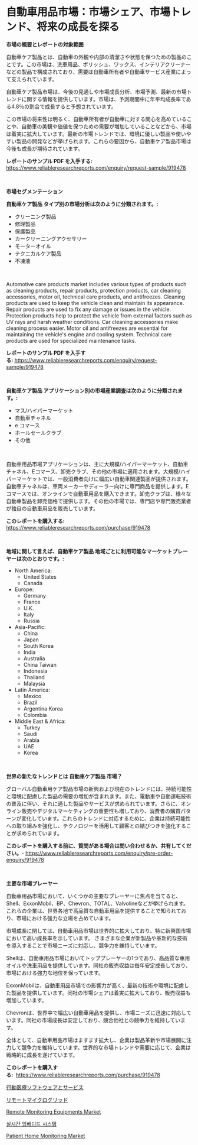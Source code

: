 <p><h1>自動車用品市場：市場シェア、市場トレンド、将来の成長を探る</h1></p><p><strong>市場の概要とレポートの対象範囲</strong></p>
<p><p>自動車ケア製品とは、自動車の外観や内部の清潔さや状態を保つための製品のことです。この市場は、洗車用品、ポリッシュ、ワックス、インテリアクリーナーなどの製品で構成されており、需要は自動車所有者や自動車サービス産業によって支えられています。</p><p>自動車ケア製品市場は、今後の見通しや市場成長分析、市場予測、最新の市場トレンドに関する情報を提供しています。市場は、予測期間中に年平均成長率である4.8％の割合で成長すると予想されています。</p><p>この市場の将来性は明るく、自動車所有者が自動車に対する関心を高めていることや、自動車の美観や価値を保つための需要が増加していることなどから、市場は着実に拡大しています。最新の市場トレンドでは、環境に優しい製品や使いやすい製品の開発などが挙げられます。これらの要因から、自動車ケア製品市場は今後も成長が期待されています。</p></p>
<p><strong>レポートのサンプル PDF を入手する:</strong> <a href="https://www.reliableresearchreports.com/enquiry/request-sample/919478">https://www.reliableresearchreports.com/enquiry/request-sample/919478</a></p>
<p>&nbsp;</p>
<p><strong>市場セグメンテーション</strong></p>
<p><strong>自動車ケア製品 タイプ別の市場分析は次のように分類されます。:</strong></p>
<p><ul><li>クリーニング製品</li><li>修理製品</li><li>保護製品</li><li>カークリーニングアクセサリー</li><li>モーターオイル</li><li>テクニカルケア製品</li><li>不凍液</li></ul></p>
<p>&nbsp;</p>
<p><p>Automotive care products market includes various types of products such as cleaning products, repair products, protection products, car cleaning accessories, motor oil, technical care products, and antifreezes. Cleaning products are used to keep the vehicle clean and maintain its appearance. Repair products are used to fix any damage or issues in the vehicle. Protection products help to protect the vehicle from external factors such as UV rays and harsh weather conditions. Car cleaning accessories make cleaning process easier. Motor oil and antifreezes are essential for maintaining the vehicle's engine and cooling system. Technical care products are used for specialized maintenance tasks.</p></p>
<p><strong>レポートのサンプル PDF を入手する:</strong>&nbsp;<a href="https://www.reliableresearchreports.com/enquiry/request-sample/919478">https://www.reliableresearchreports.com/enquiry/request-sample/919478</a></p>
<p>&nbsp;</p>
<p><strong> 自動車ケア製品 アプリケーション別の市場産業調査は次のように分類されます。:</strong></p>
<p><ul><li>マス/ハイパーマーケット</li><li>自動車チャネル</li><li>e コマース</li><li>ホールセールクラブ</li><li>その他</li></ul></p>
<p>&nbsp;</p>
<p><p>自動車用品市場アプリケーションは、主に大規模/ハイパーマーケット、自動車チャネル、Eコマース、卸売クラブ、その他の市場に適用されます。大規模/ハイパーマーケットでは、一般消費者向けに幅広い自動車関連製品が提供されます。自動車チャネルは、車両メーカーやディーラー向けに専門商品を提供します。Eコマースでは、オンラインで自動車用品を購入できます。卸売クラブは、様々な自動車製品を卸売価格で提供します。その他の市場では、専門店や専門販売業者が独自の自動車用品を販売しています。</p></p>
<p><strong>このレポートを購入する:</strong>&nbsp; <a href="https://www.reliableresearchreports.com/purchase/919478">https://www.reliableresearchreports.com/purchase/919478</a></p>
<p>&nbsp;</p>
<p><strong>地域に関して言えば、自動車ケア製品 地域ごとに利用可能なマーケットプレーヤーは次のとおりです。:</strong></p>
<p><ul>
    <li>
        North America:
        <ul>
            <li>United States</li>
            <li>Canada</li>
        </ul>
    </li>
    <li>
        Europe:
        <ul>
            <li>Germany</li>
            <li>France</li>
            <li>U.K.</li>
            <li>Italy</li>
            <li>Russia</li>
        </ul>
    </li>
    <li>
        Asia-Pacific:
        <ul>
            <li>China</li>
            <li>Japan</li>
            <li>South Korea</li>
            <li>India</li>
            <li>Australia</li>
            <li>China Taiwan</li>
            <li>Indonesia</li>
            <li>Thailand</li>
            <li>Malaysia</li>
        </ul>
    </li>
    <li>
        Latin America:
        <ul>
            <li>Mexico</li>
            <li>Brazil</li>
            <li>Argentina Korea</li>
            <li>Colombia</li>
        </ul>
    </li>
    <li>
        Middle East & Africa:
        <ul>
            <li>Turkey</li>
            <li>Saudi</li>
            <li>Arabia</li>
            <li>UAE</li>
            <li>Korea</li>
        </ul>
    </li>
    </ul></p>
<p>&nbsp;</p>
<p><strong>世界の新たなトレンドとは 自動車ケア製品 市場？</strong></p>
<p><p>グローバル自動車用ケア製品市場の新興および現在のトレンドには、持続可能性と環境に配慮した製品の需要の増加が含まれます。また、電動車や自動運転技術の普及に伴い、それに適した製品やサービスが求められています。さらに、オンライン販売やデジタルマーケティングの重要性も増しており、消費者の購買パターンが変化しています。これらのトレンドに対応するために、企業は持続可能性への取り組みを強化し、テクノロジーを活用して顧客との結びつきを強化することが求められています。</p></p>
<p><strong>このレポートを購入する前に、質問がある場合は問い合わせるか、共有してください。</strong>- <a href="https://www.reliableresearchreports.com/enquiry/pre-order-enquiry/919478">https://www.reliableresearchreports.com/enquiry/pre-order-enquiry/919478</a></p>
<p>&nbsp;</p>
<p><strong>主要な市場プレーヤー</strong></p>
<p><p>自動車用品市場において、いくつかの主要なプレーヤーに焦点を当てると、Shell、ExxonMobil、BP、Chevron、TOTAL、Valvolineなどが挙げられます。 これらの企業は、世界各地で高品質な自動車用品を提供することで知られており、市場における強力な立場を占めています。</p><p>市場成長に関しては、自動車用品市場は世界的に拡大しており、特に新興国市場において高い成長率を示しています。 さまざまな企業が新製品や革新的な技術を導入することで市場ニーズに対応し、競争力を維持しています。</p><p>Shellは、自動車用品市場においてトッププレーヤーの1つであり、高品質な車用オイルや洗車用品を提供しています。同社の販売収益は毎年安定成長しており、市場における強力な地位を保っています。</p><p>ExxonMobilは、自動車用品市場での影響力が高く、最新の技術や環境に配慮した製品を提供しています。同社の市場シェアは着実に拡大しており、販売収益も増加しています。</p><p>Chevronは、世界中で幅広い自動車用品を提供し、市場ニーズに迅速に対応しています。同社の市場成長は安定しており、競合他社との競争力を維持しています。</p><p>全体として、自動車用品市場はますます拡大し、企業は製品革新や市場展開に注力して競争力を維持しています。世界的な市場トレンドや需要に応じて、企業は戦略的に成長を遂げています。</p></p>
<p><strong>このレポートを購入する:</strong>&nbsp;&nbsp;<a href="https://www.reliableresearchreports.com/purchase/919478">https://www.reliableresearchreports.com/purchase/919478</a></p>
<p><p><a href="https://github.com/mohamedbakry57/Market-Research-Report-List-2/blob/main/3253390182923.md">行動医療ソフトウェアとサービス</a></p><p><a href="https://github.com/lababdou/Market-Research-Report-List-2/blob/main/4442193182924.md">リモートマイクログリッド</a></p><p><a href="https://issuu.com/reportprime-2/docs/remote-monitoring-equipments-market-size-2030.pptx">Remote Monitoring Equipments Market</a></p><p><a href="https://github.com/laholand/Market-Research-Report-List-2/blob/main/3253649182915.md">실시간 임베디드 시스템</a></p><p><a href="https://issuu.com/reportprime-2/docs/patient-home-monitoring-market-size-2030.pptx">Patient Home Monitoring Market</a></p></p>